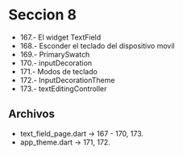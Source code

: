 # Seccion 8

* 167.-  El widget TextField
* 168.-  Esconder el teclado del dispositivo movil
* 169.-  PrimarySwatch
* 170.-  inputDecoration
* 171.-  Modos de teclado
* 172.-  InputDecorationTheme
* 173.-  textEditingController

## Archivos
* text_field_page.dart -> 167 - 170, 173.
* app_theme.dart -> 171, 172.